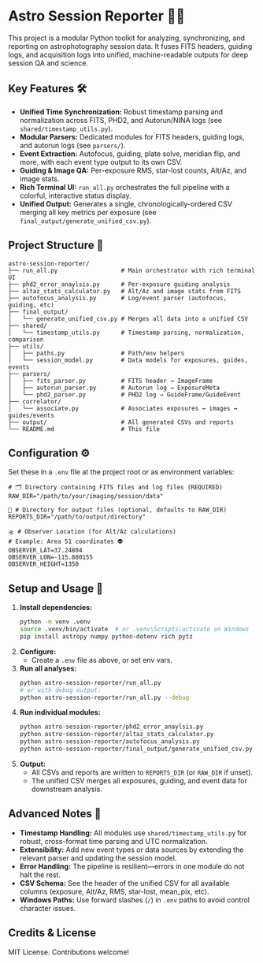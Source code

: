# Astro Session Reporter 🔭📝

This project is a modular Python toolkit for analyzing, synchronizing, and reporting on astrophotography session data. It fuses FITS headers, guiding logs, and acquisition logs into unified, machine-readable outputs for deep session QA and science.

## Key Features 🛠️

- **Unified Time Synchronization:** Robust timestamp parsing and normalization across FITS, PHD2, and Autorun/NINA logs (see `shared/timestamp_utils.py`).
- **Modular Parsers:** Dedicated modules for FITS headers, guiding logs, and autorun logs (see `parsers/`).
- **Event Extraction:** Autofocus, guiding, plate solve, meridian flip, and more, with each event type output to its own CSV.
- **Guiding & Image QA:** Per-exposure RMS, star-lost counts, Alt/Az, and image stats.
- **Rich Terminal UI:** `run_all.py` orchestrates the full pipeline with a colorful, interactive status display.
- **Unified Output:** Generates a single, chronologically-ordered CSV merging all key metrics per exposure (see `final_output/generate_unified_csv.py`).

## Project Structure 📁

```
astro-session-reporter/
├── run_all.py                  # Main orchestrator with rich terminal UI
├── phd2_error_anaylsis.py      # Per-exposure guiding analysis
├── altaz_stats_calculator.py   # Alt/Az and image stats from FITS
├── autofocus_analysis.py       # Log/event parser (autofocus, guiding, etc)
├── final_output/
│   └── generate_unified_csv.py # Merges all data into a unified CSV
├── shared/
│   └── timestamp_utils.py      # Timestamp parsing, normalization, comparison
├── utils/
│   ├── paths.py                # Path/env helpers
│   └── session_model.py        # Data models for exposures, guides, events
├── parsers/
│   ├── fits_parser.py          # FITS header → ImageFrame
│   ├── autorun_parser.py       # Autorun log → ExposureMeta
│   └── phd2_parser.py          # PHD2 log → GuideFrame/GuideEvent
├── correlator/
│   └── associate.py            # Associates exposures ↔ images ↔ guides/events
├── output/                     # All generated CSVs and reports
└── README.md                   # This file
```

## Configuration ⚙️

Set these in a `.env` file at the project root or as environment variables:

```env
# 🗂️ Directory containing FITS files and log files (REQUIRED)
RAW_DIR="/path/to/your/imaging/session/data"

💾 # Directory for output files (optional, defaults to RAW_DIR)
REPORTS_DIR="/path/to/output/directory"

🛸 # Observer Location (for Alt/Az calculations)
# Example: Area 51 coordinates 👽
OBSERVER_LAT=37.24804
OBSERVER_LON=-115.800155
OBSERVER_HEIGHT=1350
```

## Setup and Usage 🚀

1. **Install dependencies:**
    ```bash
    python -m venv .venv
    source .venv/bin/activate  # or .venv\Scripts\activate on Windows
    pip install astropy numpy python-dotenv rich pytz
    ```
2. **Configure:**
    - Create a `.env` file as above, or set env vars.
3. **Run all analyses:**
    ```bash
    python astro-session-reporter/run_all.py
    # or with debug output:
    python astro-session-reporter/run_all.py --debug
    ```
4. **Run individual modules:**
    ```bash
    python astro-session-reporter/phd2_error_anaylsis.py
    python astro-session-reporter/altaz_stats_calculator.py
    python astro-session-reporter/autofocus_analysis.py
    python astro-session-reporter/final_output/generate_unified_csv.py --raw-dir "astro-session-reporter/output"
    ```
5. **Output:**
    - All CSVs and reports are written to `REPORTS_DIR` (or `RAW_DIR` if unset).
    - The unified CSV merges all exposures, guiding, and event data for downstream analysis.

## Advanced Notes 📌

- **Timestamp Handling:** All modules use `shared/timestamp_utils.py` for robust, cross-format time parsing and UTC normalization.
- **Extensibility:** Add new event types or data sources by extending the relevant parser and updating the session model.
- **Error Handling:** The pipeline is resilient—errors in one module do not halt the rest.
- **CSV Schema:** See the header of the unified CSV for all available columns (exposure, Alt/Az, RMS, star-lost, mean_pix, etc).
- **Windows Paths:** Use forward slashes (`/`) in `.env` paths to avoid control character issues.

## Credits & License

MIT License. Contributions welcome! 